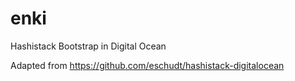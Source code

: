# enki
Hashistack Bootstrap in Digital Ocean

Adapted from https://github.com/eschudt/hashistack-digitalocean
